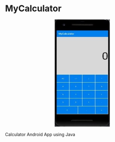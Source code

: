 # MyCalculator

<p align="center">
  <img width="180" height="350" src="app/src/main/res/drawable/img.png">
</p>

Calculator Android App using Java
